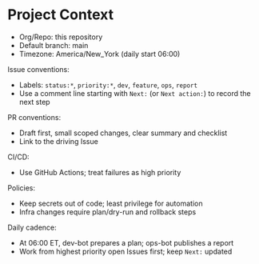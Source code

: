 # Project Context

- Org/Repo: this repository
- Default branch: main
- Timezone: America/New_York (daily start 06:00)

Issue conventions:
- Labels: `status:*`, `priority:*`, `dev`, `feature`, `ops`, `report`
- Use a comment line starting with `Next:` (or `Next action:`) to record the next step

PR conventions:
- Draft first, small scoped changes, clear summary and checklist
- Link to the driving Issue

CI/CD:
- Use GitHub Actions; treat failures as high priority

Policies:
- Keep secrets out of code; least privilege for automation
- Infra changes require plan/dry-run and rollback steps

Daily cadence:
- At 06:00 ET, dev-bot prepares a plan; ops-bot publishes a report
- Work from highest priority open Issues first; keep `Next:` updated